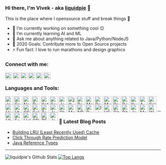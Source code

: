### Hi there, I'm Vivek - aka [liquidpie][website] 👋
This is the place where I opensource stuff and break things :rofl:

- 🔭 I’m currently working on something cool :wink:
- 🌱 I’m currently learning AI and ML
- 💬 Ask me about anything related to Java/Python/NodeJS
- 🥅 2020 Goals: Contribute more to Open Source projects
- ⚡ Fun fact: I love to run marathons and design graphics 


### Connect with me:

[<img align="left" alt="vivekjaiswal.me" width="22px" src="https://img.icons8.com/ios/50/000000/share-2.png" />][website]
[<img align="left" alt="liquidpie | Stackoverflow" width="22px" src="https://img.icons8.com/ios/50/000000/stackoverflow.png" />][stackoverflow]
[<img align="left" alt="liquidpie | Twitter" width="22px" src="https://img.icons8.com/ios/50/000000/twitter.png" />][twitter]
[<img align="left" alt="liquidpie | LinkedIn" width="22px" src="https://img.icons8.com/ios/50/000000/linkedin.png" />][linkedin]
[<img align="left" alt="liquidpie | Quora" width="22px" src="https://img.icons8.com/windows/32/000000/quora.png" />][quora]
[<img align="left" alt="liquidpie | Medium" width="22px" src="https://img.icons8.com/ios/50/000000/medium-logo.png" />][medium]

<br />

### Languages and Tools:

[<img align="left" alt="Java" width="26px" src="https://img.icons8.com/dusk/64/000000/java-coffee-cup-logo.png" />][website]
[<img align="left" alt="Spring" width="26px" src="https://img.icons8.com/color/48/000000/spring-logo.png" />][website]
[<img align="left" alt="NodeJS" width="26px" src="https://img.icons8.com/color/48/000000/nodejs.png" />][website]
[<img align="left" alt="Pyhton" width="26px" src="https://img.icons8.com/color/48/000000/python.png" />][website]
[<img align="left" alt="Kotlin" width="26px" src="https://img.icons8.com/color/48/000000/kotlin.png" />][website]
[<img align="left" alt="Scala" width="26px" src="https://img.icons8.com/dusk/64/000000/scala.png" />][website]
[<img align="left" alt="Javascript" width="26px" src="https://img.icons8.com/color/48/000000/javascript.png" />][website]
[<img align="left" alt="jQuery" width="26px" src="https://img.icons8.com/ios-filled/50/000000/jquery.png" />][website]
[<img align="left" alt="PostgreSQL" width="26px" src="https://img.icons8.com/color/48/000000/postgreesql.png" />][website]
[<img align="left" alt="MongoDB" width="26px" src="https://img.icons8.com/color/48/000000/mongodb.png" />][website]
[<img align="left" alt="Redis" width="26px" src="https://img.icons8.com/color/48/000000/redis.png" />][website]
[<img align="left" alt="MySQL" width="26px" src="https://img.icons8.com/office/80/000000/mysql.png" />][website]
[<img align="left" alt="GraphQL" width="26px" src="https://img.icons8.com/color/48/000000/graphql.png" />][website]
[<img align="left" alt="Docker" width="26px" src="https://img.icons8.com/color/48/000000/docker.png" />][website]
[<img align="left" alt="Kubernetes" width="26px" src="https://img.icons8.com/color/48/000000/kubernetes.png" />][website]
[<img align="left" alt="AWS" width="26px" src="https://img.icons8.com/color/48/000000/amazon-web-services.png" />][website]
[<img align="left" alt="Splunk" width="26px" src="https://img.icons8.com/color/48/000000/splunk.png" />][website]
[<img align="left" alt="Heroku" width="26px" src="https://img.icons8.com/color/48/000000/heroku.png" />][website]
[<img align="left" alt="Html5" width="26px" src="https://img.icons8.com/color/48/000000/html-5.png" />][website]
[<img align="left" alt="CSS3" width="26px" src="https://img.icons8.com/dusk/48/000000/css3.png" />][website]
[<img align="left" alt="Salesforce" width="26px" src="https://img.icons8.com/color/48/000000/salesforce.png" />][website]
[<img align="left" alt="Tomcat" width="26px" src="https://img.icons8.com/color/48/000000/tomcat.png" />][website]
[<img align="left" alt="Jenkins" width="26px" src="https://img.icons8.com/color/48/000000/jenkins.png" />][website]
[<img align="left" alt="Shell" width="26px" src="https://img.icons8.com/fluent/48/000000/console.png" />][website]
[<img align="left" alt="Matlab" width="26px" src="https://img.icons8.com/nolan/64/matlab.png" />][website]
[<img align="left" alt="NPM" width="26px" src="https://img.icons8.com/color/48/000000/npm.png" />][website]
[<img align="left" alt="PyCharm" width="26px" src="https://img.icons8.com/color/48/000000/pycharm.png" />][website]
[<img align="left" alt="IntelliJ" width="26px" src="https://img.icons8.com/color/48/000000/intellij-idea.png" />][website]
[<img align="left" alt="VS Code" width="26px" src="https://img.icons8.com/fluent/48/000000/visual-studio-code-2019.png" />][website]
[<img align="left" alt="Git" width="26px" src="https://img.icons8.com/color/48/000000/git.png" />][website]
[<img align="left" alt="Bitbucket" width="26px" src="https://img.icons8.com/color/48/000000/bitbucket.png" />][website]
[<img align="left" alt="Jira" width="26px" src="https://img.icons8.com/color/48/000000/jira.png" />][website]
[<img align="left" alt="MacOS" width="26px" src="https://img.icons8.com/color/48/000000/mac-logo.png" />][website]
[<img align="left" alt="Windows" width="26px" src="https://img.icons8.com/color/48/000000/windows-10.png" />][website]
[<img align="left" alt="Ubuntu" width="26px" src="https://img.icons8.com/color/48/000000/ubuntu--v1.png" />][website]
[<img align="left" alt="Fedora" width="26px" src="https://img.icons8.com/windows/50/000000/fedora.png" />][website]
[<img align="left" alt="Helm" width="26px" src="https://img.icons8.com/ultraviolet/24/000000/ship-wheel.png" />][website]
[<img align="left" alt="CD" width="26px" src="https://img.icons8.com/color/48/000000/deployment.png" />][website]
[<img align="left" alt="REST" width="26px" src="https://img.icons8.com/color/48/000000/api-settings.png" />][website]
[<img align="left" alt="Json" width="26px" src="https://img.icons8.com/nolan/48/json.png" />][website]


<br />
<br />

---

### 📕 Latest Blog Posts
<!-- BLOG-POST-LIST:START -->
- [Building LRU (Least Recently Used) Cache](https://www.vivekjaiswal.me/2018/Building-LRU-Least-Recently-Used-Cache)
- [Click Through Rate Prediction Model](https://www.vivekjaiswal.me/2018/Click-Through-Rate-Prediction-Model)
- [Java Reference Types](https://www.vivekjaiswal.me/2018/Java-Reference-Types/)
<!-- BLOG-POST-LIST:END -->

---

<img align="left" alt="liquidpie's Github Stats" src="https://github-readme-stats.vercel.app/api?username=liquidpie&show_icons=true&hide_border=true&include_all_commits=true&count_private=true&theme=onedark" />

[![Top Langs](https://github-readme-stats.vercel.app/api/top-langs/?username=liquidpie&layout=compact&theme=onedark)](https://github.com/liquidpie/github-readme-stats)

[website]: https://vivekjaiswal.me
[twitter]: https://twitter.com/vivekjaiswal22
[linkedin]: https://linkedin.com/in/vivek223
[quora]: https://www.quora.com/profile/Vivek-Jaiswal-13
[medium]: https://medium.com/@liquidpie
[stackoverflow]: https://stackoverflow.com/users/2596827/liquidpie?tab=profile

